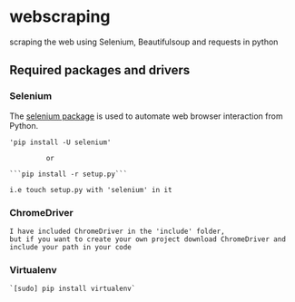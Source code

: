 # webscraping
scraping the web using Selenium, Beautifulsoup and requests in python

## Required packages and drivers
### Selenium
The [selenium package](https://pypi.org/project/selenium/) is used to automate web browser interaction from Python.

    'pip install -U selenium'
    
             or
             
    ```pip install -r setup.py```
    
    i.e touch setup.py with 'selenium' in it

### ChromeDriver
    I have included ChromeDriver in the 'include' folder,
    but if you want to create your own project download ChromeDriver and include your path in your code

### Virtualenv
    `[sudo] pip install virtualenv`
